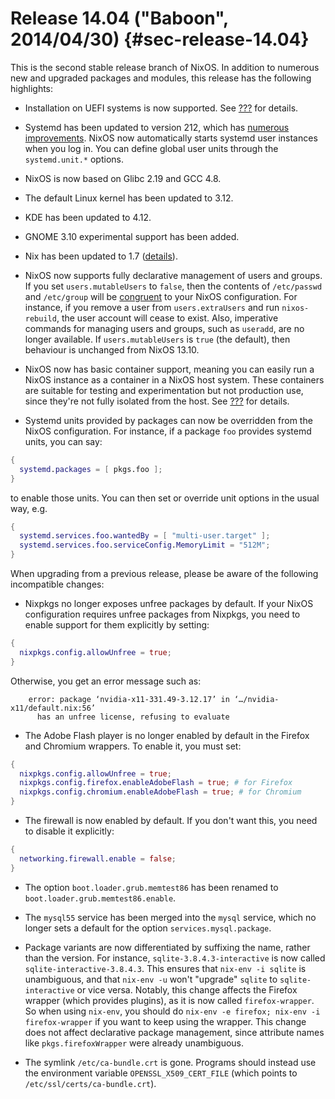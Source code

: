 # Release 14.04 ("Baboon", 2014/04/30) {#sec-release-14.04}

This is the second stable release branch of NixOS. In addition to numerous new and upgraded packages and modules, this release has the following highlights:

- Installation on UEFI systems is now supported. See [???](#sec-installation) for details.

- Systemd has been updated to version 212, which has [numerous improvements](http://cgit.freedesktop.org/systemd/systemd/plain/NEWS?id=v212). NixOS now automatically starts systemd user instances when you log in. You can define global user units through the `systemd.unit.*` options.

- NixOS is now based on Glibc 2.19 and GCC 4.8.

- The default Linux kernel has been updated to 3.12.

- KDE has been updated to 4.12.

- GNOME 3.10 experimental support has been added.

- Nix has been updated to 1.7 ([details](https://nixos.org/nix/manual/#ssec-relnotes-1.7)).

- NixOS now supports fully declarative management of users and groups. If you set `users.mutableUsers` to `false`, then the contents of `/etc/passwd` and `/etc/group` will be [congruent](https://www.usenix.org/legacy/event/lisa02/tech/full_papers/traugott/traugott_html/) to your NixOS configuration. For instance, if you remove a user from `users.extraUsers` and run `nixos-rebuild`, the user account will cease to exist. Also, imperative commands for managing users and groups, such as `useradd`, are no longer available. If `users.mutableUsers` is `true` (the default), then behaviour is unchanged from NixOS 13.10.

- NixOS now has basic container support, meaning you can easily run a NixOS instance as a container in a NixOS host system. These containers are suitable for testing and experimentation but not production use, since they're not fully isolated from the host. See [???](#ch-containers) for details.

- Systemd units provided by packages can now be overridden from the NixOS configuration. For instance, if a package `foo` provides systemd units, you can say:

```nix
{
  systemd.packages = [ pkgs.foo ];
}
```
  to enable those units. You can then set or override unit options in the usual way, e.g.

```nix
{
  systemd.services.foo.wantedBy = [ "multi-user.target" ];
  systemd.services.foo.serviceConfig.MemoryLimit = "512M";
}
```

When upgrading from a previous release, please be aware of the following incompatible changes:

- Nixpkgs no longer exposes unfree packages by default. If your NixOS configuration requires unfree packages from Nixpkgs, you need to enable support for them explicitly by setting:

```nix
{
  nixpkgs.config.allowUnfree = true;
}
```
  Otherwise, you get an error message such as:

```ShellSession
    error: package ‘nvidia-x11-331.49-3.12.17’ in ‘…/nvidia-x11/default.nix:56’
      has an unfree license, refusing to evaluate
```

- The Adobe Flash player is no longer enabled by default in the Firefox and Chromium wrappers. To enable it, you must set:

```nix
{
  nixpkgs.config.allowUnfree = true;
  nixpkgs.config.firefox.enableAdobeFlash = true; # for Firefox
  nixpkgs.config.chromium.enableAdobeFlash = true; # for Chromium
}
```
- The firewall is now enabled by default. If you don't want this, you need to disable it explicitly:

```nix
{
  networking.firewall.enable = false;
}
```
- The option `boot.loader.grub.memtest86` has been renamed to `boot.loader.grub.memtest86.enable`.

- The `mysql55` service has been merged into the `mysql` service, which no longer sets a default for the option `services.mysql.package`.

- Package variants are now differentiated by suffixing the name, rather than the version. For instance, `sqlite-3.8.4.3-interactive` is now called `sqlite-interactive-3.8.4.3`. This ensures that `nix-env -i sqlite` is unambiguous, and that `nix-env -u` won't "upgrade" `sqlite` to `sqlite-interactive` or vice versa. Notably, this change affects the Firefox wrapper (which provides plugins), as it is now called `firefox-wrapper`. So when using `nix-env`, you should do `nix-env -e firefox; nix-env -i firefox-wrapper` if you want to keep using the wrapper. This change does not affect declarative package management, since attribute names like `pkgs.firefoxWrapper` were already unambiguous.

- The symlink `/etc/ca-bundle.crt` is gone. Programs should instead use the environment variable `OPENSSL_X509_CERT_FILE` (which points to `/etc/ssl/certs/ca-bundle.crt`).
